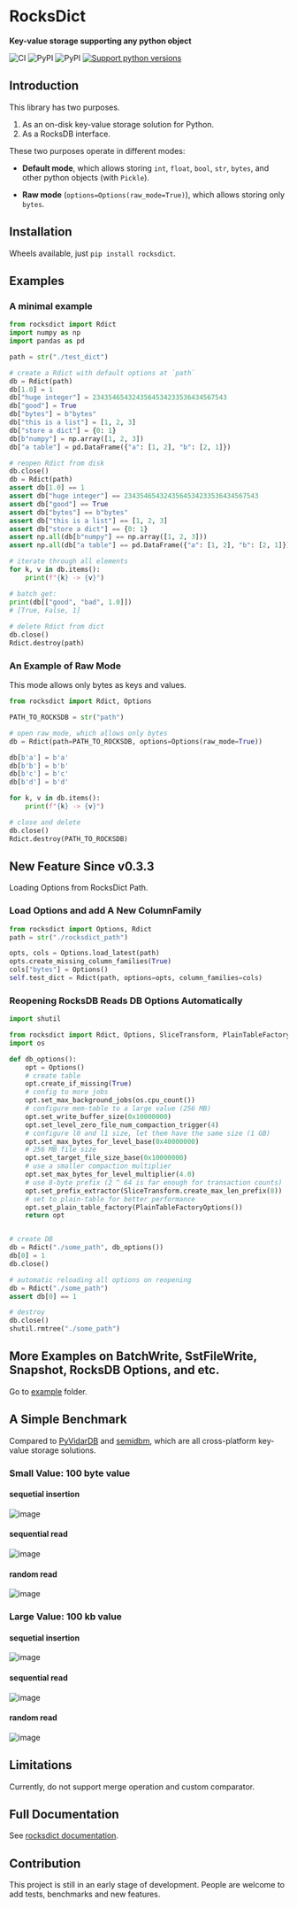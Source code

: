 # RocksDict

**Key-value storage supporting any python object**

![CI](https://github.com/Congyuwang/RocksDict/actions/workflows/CI.yml/badge.svg)
![PyPI](https://img.shields.io/pypi/dm/rocksdict)
![PyPI](https://img.shields.io/pypi/wheel/rocksdict)
[![Support python versions](https://img.shields.io/pypi/pyversions/rocksdict.svg)](https://pypi.org/project/rocksdict/)

## Introduction

This library has two purposes.

1. As an on-disk key-value storage solution for Python.
2. As a RocksDB interface.

These two purposes operate in different modes:

- **Default mode**, which allows storing `int`, `float`, 
`bool`, `str`, `bytes`, and other python objects (with `Pickle`).

- **Raw mode** (`options=Options(raw_mode=True)`),
which allows storing only `bytes`.

## Installation

Wheels available, just `pip install rocksdict`.

## Examples

### A minimal example

```python
from rocksdict import Rdict
import numpy as np
import pandas as pd

path = str("./test_dict")

# create a Rdict with default options at `path`
db = Rdict(path)
db[1.0] = 1
db["huge integer"] = 2343546543243564534233536434567543
db["good"] = True
db["bytes"] = b"bytes"
db["this is a list"] = [1, 2, 3]
db["store a dict"] = {0: 1}
db[b"numpy"] = np.array([1, 2, 3])
db["a table"] = pd.DataFrame({"a": [1, 2], "b": [2, 1]})

# reopen Rdict from disk
db.close()
db = Rdict(path)
assert db[1.0] == 1
assert db["huge integer"] == 2343546543243564534233536434567543
assert db["good"] == True
assert db["bytes"] == b"bytes"
assert db["this is a list"] == [1, 2, 3]
assert db["store a dict"] == {0: 1}
assert np.all(db[b"numpy"] == np.array([1, 2, 3]))
assert np.all(db["a table"] == pd.DataFrame({"a": [1, 2], "b": [2, 1]}))

# iterate through all elements
for k, v in db.items():
    print(f"{k} -> {v}")

# batch get:
print(db[["good", "bad", 1.0]])
# [True, False, 1]
 
# delete Rdict from dict
db.close()
Rdict.destroy(path)
```

### An Example of Raw Mode

This mode allows only bytes as keys and values.

```python
from rocksdict import Rdict, Options

PATH_TO_ROCKSDB = str("path")

# open raw_mode, which allows only bytes
db = Rdict(path=PATH_TO_ROCKSDB, options=Options(raw_mode=True))

db[b'a'] = b'a'
db[b'b'] = b'b'
db[b'c'] = b'c'
db[b'd'] = b'd'

for k, v in db.items():
    print(f"{k} -> {v}")

# close and delete
db.close()
Rdict.destroy(PATH_TO_ROCKSDB)
```

## New Feature Since v0.3.3

Loading Options from RocksDict Path.

### Load Options and add A New ColumnFamily
```python
from rocksdict import Options, Rdict
path = str("./rocksdict_path")

opts, cols = Options.load_latest(path)
opts.create_missing_column_families(True)
cols["bytes"] = Options()
self.test_dict = Rdict(path, options=opts, column_families=cols)
```

### Reopening RocksDB Reads DB Options Automatically

```python
import shutil

from rocksdict import Rdict, Options, SliceTransform, PlainTableFactoryOptions
import os

def db_options():
    opt = Options()
    # create table
    opt.create_if_missing(True)
    # config to more jobs
    opt.set_max_background_jobs(os.cpu_count())
    # configure mem-table to a large value (256 MB)
    opt.set_write_buffer_size(0x10000000)
    opt.set_level_zero_file_num_compaction_trigger(4)
    # configure l0 and l1 size, let them have the same size (1 GB)
    opt.set_max_bytes_for_level_base(0x40000000)
    # 256 MB file size
    opt.set_target_file_size_base(0x10000000)
    # use a smaller compaction multiplier
    opt.set_max_bytes_for_level_multiplier(4.0)
    # use 8-byte prefix (2 ^ 64 is far enough for transaction counts)
    opt.set_prefix_extractor(SliceTransform.create_max_len_prefix(8))
    # set to plain-table for better performance
    opt.set_plain_table_factory(PlainTableFactoryOptions())
    return opt


# create DB
db = Rdict("./some_path", db_options())
db[0] = 1
db.close()

# automatic reloading all options on reopening
db = Rdict("./some_path")
assert db[0] == 1

# destroy
db.close()
shutil.rmtree("./some_path")
```

## More Examples on BatchWrite, SstFileWrite, Snapshot, RocksDB Options, and etc.

Go to [example](https://github.com/Congyuwang/RocksDict/tree/main/examples) folder.

## A Simple Benchmark

Compared to [PyVidarDB](https://github.com/vidardb/PyVidarDB) and [semidbm](https://github.com/jamesls/semidbm),
which are all cross-platform key-value storage solutions.

### Small Value: 100 byte value

#### sequetial insertion
![image](https://github.com/Congyuwang/RocksDict/blob/main/benchmark/bench_plot/insert_sequential(num_keys%3D10000-%20ksize%3D16-%20vsize%3D100).png)
#### sequential read
![image](https://github.com/Congyuwang/RocksDict/blob/main/benchmark/bench_plot/read_sequential(num_keys%3D10000-%20ksize%3D16-%20vsize%3D100).png)
#### random read
![image](https://github.com/Congyuwang/RocksDict/blob/main/benchmark/bench_plot/random_read(num_keys%3D10000-%20ksize%3D16-%20vsize%3D100).png)

### Large Value: 100 kb value

#### sequetial insertion
![image](https://github.com/Congyuwang/RocksDict/blob/main/benchmark/bench_plot/insert_sequential(num_keys%3D1000-%20ksize%3D16-%20vsize%3D100000).png)
#### sequential read
![image](https://github.com/Congyuwang/RocksDict/blob/main/benchmark/bench_plot/read_sequential(num_keys%3D1000-%20ksize%3D16-%20vsize%3D100000).png)
#### random read
![image](https://github.com/Congyuwang/RocksDict/blob/main/benchmark/bench_plot/random_read(num_keys%3D1000-%20ksize%3D16-%20vsize%3D100000).png)

## Limitations

Currently, do not support merge operation and custom comparator.

## Full Documentation

See [rocksdict documentation](https://congyuwang.github.io/RocksDict/rocksdict.html).

## Contribution

This project is still in an early stage of development. People are welcome 
to add tests, benchmarks and new features.

